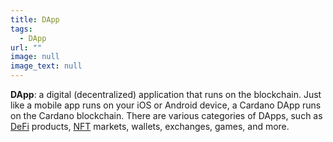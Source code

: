 ```yaml
---
title: DApp
tags:
  - DApp
url: ""
image: null
image_text: null
---
```


**DApp**: a digital (decentralized) application that runs on the blockchain. Just like a mobile app runs on your iOS or Android device, a Cardano DApp runs on the Cardano blockchain. There are various categories of DApps, such as [DeFi](https://www.essentialcardano.io/glossary/decentralized-finance-defi) products, [NFT](https://www.essentialcardano.io/glossary/nft) markets, wallets, exchanges, games, and more.

